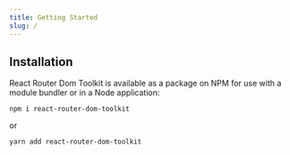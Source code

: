 ```yaml
---
title: Getting Started
slug: /
---
```


## Installation

React Router Dom Toolkit is available as a package on NPM for use with a module bundler or in a Node application:

```shell
npm i react-router-dom-toolkit
```

or

```shell
yarn add react-router-dom-toolkit
```

